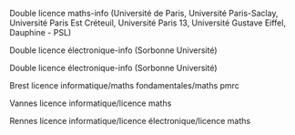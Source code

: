 Double licence maths-info (Université de Paris, Université Paris-Saclay, Université Paris Est Créteuil, Université Paris 13, Université Gustave Eiffel, Dauphine - PSL)

Double licence électronique-info (Sorbonne Université)

Double licence électronique-info (Sorbonne Université)

Brest licence informatique/maths fondamentales/maths pmrc

Vannes licence informatique/licence maths

Rennes licence informatique/licence électronique/licence maths